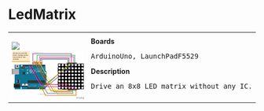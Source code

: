 # LedMatrix
<table><tr>
<td>
<br><img src="LedMatrix-Max7219_bb.png" width=320px>
<br><img src="LedMatrix_bb.png" width=320px>
</td>
<td>
<b>Boards</b><p><pre>ArduinoUno, LaunchPadF5529</pre></p>
<b>Description</b><p><pre>Drive an 8x8 LED matrix without any IC.
</pre></p>
</td>
</tr></table>

